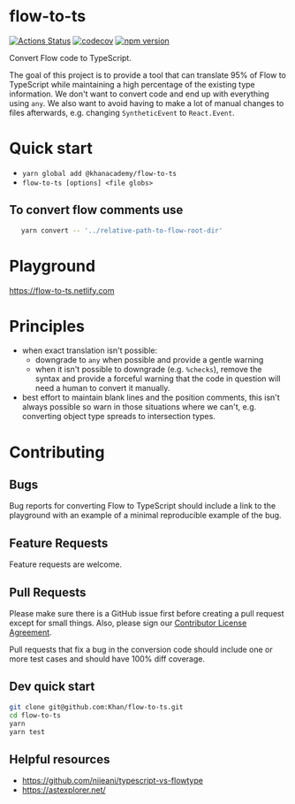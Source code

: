 # flow-to-ts

[![Actions Status](https://github.com/Khan/flow-to-ts/workflows/Node%20CI/badge.svg)](https://github.com/Khan/flow-to-ts/actions)
[![codecov](https://codecov.io/gh/Khan/flow-to-ts/branch/master/graph/badge.svg)](https://codecov.io/gh/Khan/flow-to-ts)
[![npm version](https://badge.fury.io/js/%40khanacademy%2Fflow-to-ts.svg)](https://badge.fury.io/js/%40khanacademy%2Fflow-to-ts)

Convert Flow code to TypeScript.

The goal of this project is to provide a tool that can translate 95% of Flow
to TypeScript while maintaining a high percentage of the existing type
information. We don't want to convert code and end up with everything using
`any`. We also want to avoid having to make a lot of manual changes to files
afterwards, e.g. changing `SyntheticEvent` to `React.Event`.

# Quick start

- `yarn global add @khanacademy/flow-to-ts`
- `flow-to-ts [options] <file globs>`

## To convert flow comments use

```bash
   yarn convert -- '../relative-path-to-flow-root-dir'
```

# Playground

https://flow-to-ts.netlify.com

# Principles

- when exact translation isn't possible:
  - downgrade to `any` when possible and provide a gentle warning
  - when it isn't possible to downgrade (e.g. `%checks`), remove the syntax
    and provide a forceful warning that the code in question will need a human
    to convert it manually.
- best effort to maintain blank lines and the position comments, this isn't
  always possible so warn in those situations where we can't, e.g. converting
  object type spreads to intersection types.

# Contributing

## Bugs

Bug reports for converting Flow to TypeScript should include a link to the
playground with an example of a minimal reproducible example of the bug.

## Feature Requests

Feature requests are welcome.

## Pull Requests

Please make sure there is a GitHub issue first before creating a pull request
except for small things. Also, please sign our [Contributor License Agreement](https://docs.google.com/forms/d/e/1FAIpQLSdyXYrc8ogVoA46J9KXyIj5nKlZzNkOnQG-4A1R7X_BWGTShQ/viewform).

Pull requests that fix a bug in the conversion code should include one or more
test cases and should have 100% diff coverage.

## Dev quick start

```bash
git clone git@github.com:Khan/flow-to-ts.git
cd flow-to-ts
yarn
yarn test
```

## Helpful resources

- https://github.com/niieani/typescript-vs-flowtype
- https://astexplorer.net/
